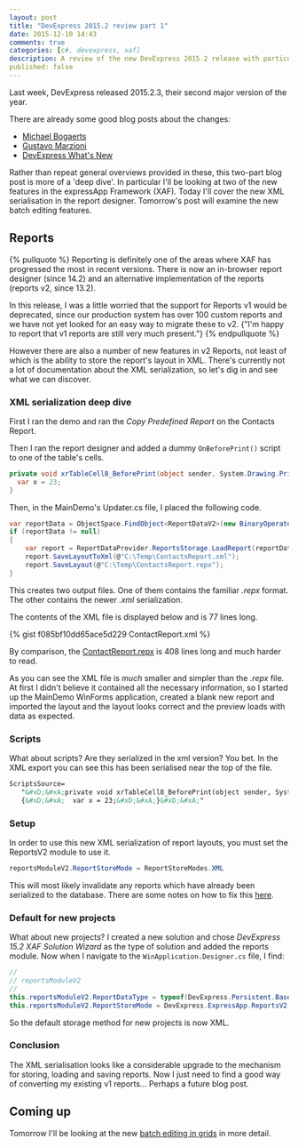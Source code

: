 ```yaml
---
layout: post
title: "DevExpress 2015.2 review part 1"
date: 2015-12-10 14:43
comments: true
categories: [c#, devexpress, xaf]
description: A review of the new DevExpress 2015.2 release with particular focus on the XAF ASP.NET report designer.
published: false
---
```

Last week, DevExpress released 2015.2.3, their second major version of the year.

There are already some good blog posts about the changes:

- [Michael Bogaerts](http://www.codeproject.com/Tips/1060260/Whats-New-for-XAF)
- [Gustavo Marzioni](http://vimarx.com/blog/92/)
- [DevExpress What's New](https://www.devexpress.com/Subscriptions/New-2015.xml?product=xaf)

Rather than repeat general overviews provided in these, this two-part blog post is more of a 'deep dive'. In particular I'll be looking at two of the new features in the expressApp Framework (XAF).
Today I'll cover the new XML serialisation in the report designer. Tomorrow's post will examine the new batch editing features.

## Reports ##

{% pullquote %}
Reporting is definitely one of the areas where XAF has progressed the most in recent versions. There is now an in-browser report designer (since 14.2) and an alternative implementation of the reports (reports v2, since 13.2). 

In this release, I was a little worried that the support for Reports v1 would be deprecated, since our production system has over 100 custom reports and we have not yet looked for an easy way to migrate these to v2. {"I'm happy to report that v1 reports are still very much present."}
{% endpullquote %}

However there are also a number of new features in v2 Reports, not least of which is the ability to store the report's layout in XML. There's currently not a lot of documentation about the XML serialization, so let's dig in and see what we can discover.

### XML serialization deep dive ###
First I ran the demo and ran the _Copy Predefined Report_ on the Contacts Report.

Then I ran the report designer and added a dummy `OnBeforePrint()` script to one of the table's cells.

```c#
private void xrTableCell8_BeforePrint(object sender, System.Drawing.Printing.PrintEventArgs e) {
  var x = 23;
}
```

Then, in the MainDemo's Updater.cs file, I placed the following code.
```c#
var reportData = ObjectSpace.FindObject<ReportDataV2>(new BinaryOperator("DisplayName", "Contacts Report") & new BinaryOperator("IsPredefined", new OperandValue(false)));
if (reportData != null)
{
    var report = ReportDataProvider.ReportsStorage.LoadReport(reportData);
    report.SaveLayoutToXml(@"C:\Temp\ContactsReport.xml");
    report.SaveLayout(@"C:\Temp\ContactsReport.repx");
}
```

This creates two output files. One of them contains the familiar _.repx_ format. The other contains the newer _.xml_ serialization.

The contents of the XML file is displayed below and is 77 lines long.

{% gist f085bf10dd65ace5d229 ContactReport.xml %}

By comparison, the [ContactReport.repx](https://gist.github.com/shamp00/f085bf10dd65ace5d229#file-contactsreport-repx) is 408 lines long and much harder to read.

As you can see the XML file is *much* smaller and simpler than the _.repx_ file. At first I didn't believe it contained all the necessary information, so I started up the MainDemo WinForms application, created a blank new report and imported the layout and the layout looks correct and the preview loads with data as expected.

### Scripts ###

What about scripts? Are they serialized in the xml version? You bet. In the XML export you can see this has been serialised near the top of the file.

```xml
ScriptsSource=
   "&#xD;&#xA;private void xrTableCell8_BeforePrint(object sender, System.Drawing.Printing.PrintEventArgs e) 
   {&#xD;&#xA;  var x = 23;&#xD;&#xA;}&#xD;&#xA;"
```

### Setup ###

In order to use this new XML serialization of report layouts, you must set the ReportsV2 module to use it.

```c#
reportsModuleV2.ReportStoreMode = ReportStoreModes.XML
```

This will most likely invalidate any reports which have already been serialized to the database. There are some notes on how to fix this [here](https://www.devexpress.com/Support/Center/Question/Details/T275363).

### Default for new projects ###

What about new projects? I created a new solution and chose *DevExpress 15.2 XAF Solution Wizard* as the type of solution and added the reports module. Now when I navigate to the `WinApplication.Designer.cs` file, I find:

```c#
//
// reportsModuleV2
//
this.reportsModuleV2.ReportDataType = typeof(DevExpress.Persistent.BaseImpl.ReportDataV2);
this.reportsModuleV2.ReportStoreMode = DevExpress.ExpressApp.ReportsV2.ReportStoreModes.XML;
```

So the default storage method for new projects is now XML.

### Conclusion ###

The XML serialisation looks like a considerable upgrade to the mechanism for storing, loading and saving reports. Now I just need to find a good way of converting my existing v1 reports... Perhaps a future blog post.

## Coming up ##

Tomorrow I'll be looking at the new [batch editing in grids]() in more detail.



